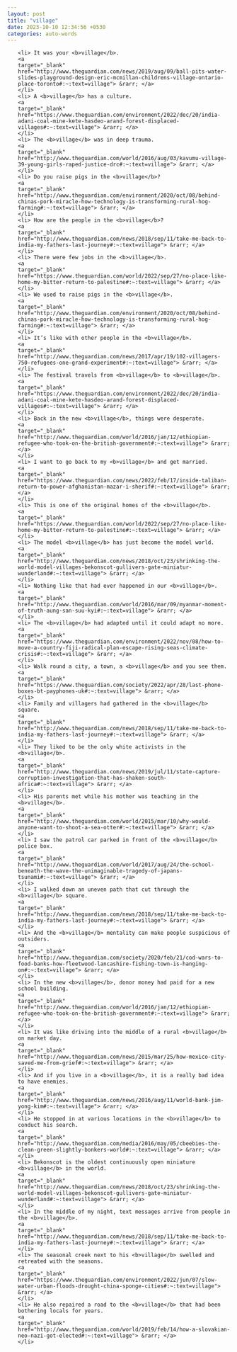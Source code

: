 ```yaml
---
layout: post
title: "village"
date: 2023-10-10 12:34:56 +0530
categories: auto-words
---
```

<ol>

    <li> It was your <b>village</b>.
    <a 
    target="_blank" 
    href="http://www.theguardian.com/news/2019/aug/09/ball-pits-water-slides-playground-design-eric-mcmillan-childrens-village-ontario-place-toronto#:~:text=village"> &rarr; </a>
    </li>
    <li> A <b>village</b> has a culture.
    <a 
    target="_blank" 
    href="https://www.theguardian.com/environment/2022/dec/20/india-adani-coal-mine-kete-hasdeo-arand-forest-displaced-villages#:~:text=village"> &rarr; </a>
    </li>
    <li> The <b>village</b> was in deep trauma.
    <a 
    target="_blank" 
    href="http://www.theguardian.com/world/2016/aug/03/kavumu-village-39-young-girls-raped-justice-drc#:~:text=village"> &rarr; </a>
    </li>
    <li> Do you raise pigs in the <b>village</b>?
    <a 
    target="_blank" 
    href="http://www.theguardian.com/environment/2020/oct/08/behind-chinas-pork-miracle-how-technology-is-transforming-rural-hog-farming#:~:text=village"> &rarr; </a>
    </li>
    <li> How are the people in the <b>village</b>?
    <a 
    target="_blank" 
    href="http://www.theguardian.com/news/2018/sep/11/take-me-back-to-india-my-fathers-last-journey#:~:text=village"> &rarr; </a>
    </li>
    <li> There were few jobs in the <b>village</b>.
    <a 
    target="_blank" 
    href="https://www.theguardian.com/world/2022/sep/27/no-place-like-home-my-bitter-return-to-palestine#:~:text=village"> &rarr; </a>
    </li>
    <li> We used to raise pigs in the <b>village</b>.
    <a 
    target="_blank" 
    href="http://www.theguardian.com/environment/2020/oct/08/behind-chinas-pork-miracle-how-technology-is-transforming-rural-hog-farming#:~:text=village"> &rarr; </a>
    </li>
    <li> It’s like with other people in the <b>village</b>.
    <a 
    target="_blank" 
    href="http://www.theguardian.com/news/2017/apr/19/102-villagers-750-refugees-one-grand-experiment#:~:text=village"> &rarr; </a>
    </li>
    <li> The festival travels from <b>village</b> to <b>village</b>.
    <a 
    target="_blank" 
    href="https://www.theguardian.com/environment/2022/dec/20/india-adani-coal-mine-kete-hasdeo-arand-forest-displaced-villages#:~:text=village"> &rarr; </a>
    </li>
    <li> Back in the new <b>village</b>, things were desperate.
    <a 
    target="_blank" 
    href="http://www.theguardian.com/world/2016/jan/12/ethiopian-refugee-who-took-on-the-british-government#:~:text=village"> &rarr; </a>
    </li>
    <li> I want to go back to my <b>village</b> and get married.
    <a 
    target="_blank" 
    href="https://www.theguardian.com/news/2022/feb/17/inside-taliban-return-to-power-afghanistan-mazar-i-sherif#:~:text=village"> &rarr; </a>
    </li>
    <li> This is one of the original homes of the <b>village</b>.
    <a 
    target="_blank" 
    href="https://www.theguardian.com/world/2022/sep/27/no-place-like-home-my-bitter-return-to-palestine#:~:text=village"> &rarr; </a>
    </li>
    <li> The model <b>village</b> has just become the model world.
    <a 
    target="_blank" 
    href="http://www.theguardian.com/news/2018/oct/23/shrinking-the-world-model-villages-bekonscot-gullivers-gate-miniatur-wunderland#:~:text=village"> &rarr; </a>
    </li>
    <li> Nothing like that had ever happened in our <b>village</b>.
    <a 
    target="_blank" 
    href="http://www.theguardian.com/world/2016/mar/09/myanmar-moment-of-truth-aung-san-suu-kyi#:~:text=village"> &rarr; </a>
    </li>
    <li> The <b>village</b> had adapted until it could adapt no more.
    <a 
    target="_blank" 
    href="https://www.theguardian.com/environment/2022/nov/08/how-to-move-a-country-fiji-radical-plan-escape-rising-seas-climate-crisis#:~:text=village"> &rarr; </a>
    </li>
    <li> Walk round a city, a town, a <b>village</b> and you see them.
    <a 
    target="_blank" 
    href="https://www.theguardian.com/society/2022/apr/28/last-phone-boxes-bt-payphones-uk#:~:text=village"> &rarr; </a>
    </li>
    <li> Family and villagers had gathered in the <b>village</b> square.
    <a 
    target="_blank" 
    href="http://www.theguardian.com/news/2018/sep/11/take-me-back-to-india-my-fathers-last-journey#:~:text=village"> &rarr; </a>
    </li>
    <li> They liked to be the only white activists in the <b>village</b>.
    <a 
    target="_blank" 
    href="http://www.theguardian.com/news/2019/jul/11/state-capture-corruption-investigation-that-has-shaken-south-africa#:~:text=village"> &rarr; </a>
    </li>
    <li> His parents met while his mother was teaching in the <b>village</b>.
    <a 
    target="_blank" 
    href="http://www.theguardian.com/world/2015/mar/10/why-would-anyone-want-to-shoot-a-sea-otter#:~:text=village"> &rarr; </a>
    </li>
    <li> I saw the patrol car parked in front of the <b>village</b> police box.
    <a 
    target="_blank" 
    href="http://www.theguardian.com/world/2017/aug/24/the-school-beneath-the-wave-the-unimaginable-tragedy-of-japans-tsunami#:~:text=village"> &rarr; </a>
    </li>
    <li> I walked down an uneven path that cut through the <b>village</b> square.
    <a 
    target="_blank" 
    href="http://www.theguardian.com/news/2018/sep/11/take-me-back-to-india-my-fathers-last-journey#:~:text=village"> &rarr; </a>
    </li>
    <li> And the <b>village</b> mentality can make people suspicious of outsiders.
    <a 
    target="_blank" 
    href="http://www.theguardian.com/society/2020/feb/21/cod-wars-to-food-banks-how-fleetwood-lancashire-fishing-town-is-hanging-on#:~:text=village"> &rarr; </a>
    </li>
    <li> In the new <b>village</b>, donor money had paid for a new school building.
    <a 
    target="_blank" 
    href="http://www.theguardian.com/world/2016/jan/12/ethiopian-refugee-who-took-on-the-british-government#:~:text=village"> &rarr; </a>
    </li>
    <li> It was like driving into the middle of a rural <b>village</b> on market day.
    <a 
    target="_blank" 
    href="http://www.theguardian.com/news/2015/mar/25/how-mexico-city-saved-me-from-grief#:~:text=village"> &rarr; </a>
    </li>
    <li> And if you live in a <b>village</b>, it is a really bad idea to have enemies.
    <a 
    target="_blank" 
    href="http://www.theguardian.com/news/2016/aug/11/world-bank-jim-yong-kim#:~:text=village"> &rarr; </a>
    </li>
    <li> He stopped in at various locations in the <b>village</b> to conduct his search.
    <a 
    target="_blank" 
    href="http://www.theguardian.com/media/2016/may/05/cbeebies-the-clean-green-slightly-bonkers-world#:~:text=village"> &rarr; </a>
    </li>
    <li> Bekonscot is the oldest continuously open miniature <b>village</b> in the world.
    <a 
    target="_blank" 
    href="http://www.theguardian.com/news/2018/oct/23/shrinking-the-world-model-villages-bekonscot-gullivers-gate-miniatur-wunderland#:~:text=village"> &rarr; </a>
    </li>
    <li> In the middle of my night, text messages arrive from people in the <b>village</b>.
    <a 
    target="_blank" 
    href="http://www.theguardian.com/news/2018/sep/11/take-me-back-to-india-my-fathers-last-journey#:~:text=village"> &rarr; </a>
    </li>
    <li> The seasonal creek next to his <b>village</b> swelled and retreated with the seasons.
    <a 
    target="_blank" 
    href="https://www.theguardian.com/environment/2022/jun/07/slow-water-urban-floods-drought-china-sponge-cities#:~:text=village"> &rarr; </a>
    </li>
    <li> He also repaired a road to the <b>village</b> that had been bothering locals for years.
    <a 
    target="_blank" 
    href="http://www.theguardian.com/world/2019/feb/14/how-a-slovakian-neo-nazi-got-elected#:~:text=village"> &rarr; </a>
    </li>